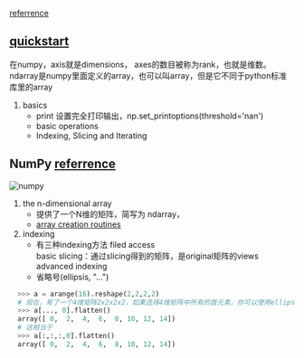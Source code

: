 [referrence](https://docs.scipy.org/doc/numpy/reference/)


## [quickstart](https://docs.scipy.org/doc/numpy-dev/user/quickstart.html)

在numpy，axis就是dimensions， axes的数目被称为rank，也就是维数。
ndarray是numpy里面定义的array，也可以叫array，但是它不同于python标准库里的array
1. basics
    - print
         设置完全打印输出，np.set_printoptions(threshold='nan')
    - basic operations
    - Indexing, Slicing and Iterating



## NumPy   [referrence](https://docs.scipy.org/doc/numpy/reference/arrays.html)

![numpy](../image/python/ndarray.png)

1. the n-dimensional array  
    - 提供了一个N维的矩阵，简写为 ndarray，
    - [array creation routines](https://docs.scipy.org/doc/numpy/reference/routines.array-creation.html#routines-array-creation)
3. indexing
    - 有三种indexing方法
        filed access  
        basic slicing：通过slicing得到的矩阵，是original矩阵的views   
        advanced indexing  
    - 省略号(ellipsis, "...")  
```python
  >>> a = arange(16).reshape(2,2,2,2)  
  # 现在，有了一个4维矩阵2x2x2x2，如果选择4维矩阵中所有的首元素，你可以使用ellipsis符号。  
  >>> a[..., 0].flatten()  
  array([ 0,  2,  4,  6,  8, 10, 12, 14])  
  # 这相当于  
  >>> a[:,:,:,0].flatten()  
  array([ 0,  2,  4,  6,  8, 10, 12, 14])  
```
